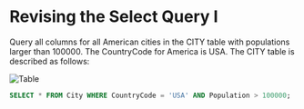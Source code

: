 # Revising the Select Query I

Query all columns for all American cities in the CITY table with populations larger than 100000. The CountryCode for America is USA. The CITY table is described as follows:

![Table](https://raw.githubusercontent.com/SatyamKeshri0/Images/main/images/1.jpg)

```sql
SELECT * FROM City WHERE CountryCode = 'USA' AND Population > 100000;

